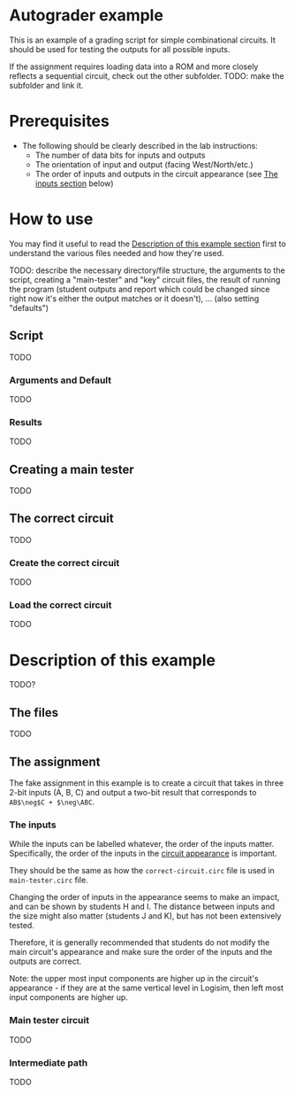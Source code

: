 # Autograder example
This is an example of a grading script for simple combinational circuits. It should be used for testing the outputs for all possible inputs.

If the assignment requires loading data into a ROM and more closely reflects a sequential circuit, check out the other subfolder.
TODO: make the subfolder and link it.

# Prerequisites
* The following should be clearly described in the lab instructions:
    + The number of data bits for inputs and outputs
    + The orientation of input and output (facing West/North/etc.)
    + The order of inputs and outputs in the circuit appearance (see [The inputs section](#the-inputs) below)

# How to use
You may find it useful to read the [Description of this example section](#description-of-this-example) first to understand the various files needed and how they're used.

TODO: describe the necessary directory/file structure, the arguments to the script, creating a "main-tester" and "key" circuit files, the result of running the program (student outputs and report which could be changed since right now it's either the output matches or it doesn't), ... (also setting "defaults")

## Script
TODO

### Arguments and Default
TODO

### Results
TODO

## Creating a main tester
TODO

## The correct circuit
TODO

### Create the correct circuit
TODO

### Load the correct circuit
TODO

# Description of this example
TODO?

## The files
TODO

## The assignment
The fake assignment in this example is to create a circuit that takes in three 2-bit inputs (A, B, C) and output a two-bit result that corresponds to `AB$\neg$C + $\neg\ABC`.

### The inputs
While the inputs can be labelled whatever, the order of the inputs matter. Specifically, the order of the inputs in the [circuit appearance](http://www.cburch.com/logisim/docs/2.7/en/html/guide/subcirc/appear.html) is important.

They should be the same as how the `correct-circuit.circ` file is used in `main-tester.circ` file.

Changing the order of inputs in the appearance seems to make an impact, and can be shown by students H and I. The distance between inputs and the size might also matter (students J and K), but has not been extensively tested.

Therefore, it is generally recommended that students do not modify the main circuit's appearance and make sure the order of the inputs and the outputs are correct.

Note: the upper most input components are higher up in the circuit's appearance - if they are at the same vertical level in Logisim, then left most input components are higher up.

### Main tester circuit
TODO

### Intermediate path
TODO